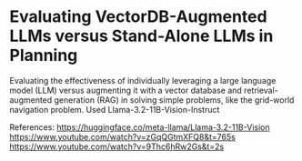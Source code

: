# Evaluating VectorDB-Augmented LLMs versus Stand-Alone LLMs in Planning

Evaluating the effectiveness of individually leveraging a large language model (LLM) versus augmenting it with a vector database and retrieval-augmented generation (RAG) in solving simple problems, like the grid-world navigation problem. Used Llama-3.2-11B-Vision-Instruct

References: https://huggingface.co/meta-llama/Llama-3.2-11B-Vision
            https://www.youtube.com/watch?v=zGqQGtmXFQ8&t=765s
            https://www.youtube.com/watch?v=9Thc6hRw2Gs&t=2s

